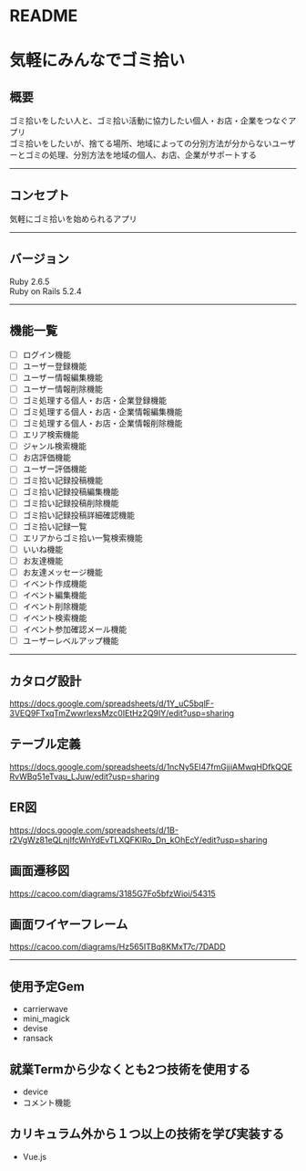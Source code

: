 # README

# 気軽にみんなでゴミ拾い

## 概要  
ゴミ拾いをしたい人と、ゴミ拾い活動に協力したい個人・お店・企業をつなぐアプリ  
ゴミ拾いをしたいが、捨てる場所、地域によっての分別方法が分からないユーザーとゴミの処理、分別方法を地域の個人、お店、企業がサポートする
***
## コンセプト
気軽にゴミ拾いを始められるアプリ 
***
## バージョン
Ruby 2.6.5  
Ruby on Rails 5.2.4
***
## 機能一覧
- [ ] ログイン機能  
- [ ] ユーザー登録機能  
- [ ] ユーザー情報編集機能  
- [ ] ユーザー情報削除機能  
- [ ] ゴミ処理する個人・お店・企業登録機能  
- [ ] ゴミ処理する個人・お店・企業情報編集機能  
- [ ] ゴミ処理する個人・お店・企業情報削除機能  
- [ ] エリア検索機能  
- [ ] ジャンル検索機能  
- [ ] お店評価機能  
- [ ] ユーザー評価機能  
- [ ] ゴミ拾い記録投稿機能  
- [ ] ゴミ拾い記録投稿編集機能  
- [ ] ゴミ拾い記録投稿削除機能  
- [ ] ゴミ拾い記録投稿詳細確認機能  
- [ ] ゴミ拾い記録一覧  
- [ ] エリアからゴミ拾い一覧検索機能  
- [ ] いいね機能  
- [ ] お友達機能  
- [ ] お友達メッセージ機能  
- [ ] イベント作成機能  
- [ ] イベント編集機能  
- [ ] イベント削除機能  
- [ ] イベント検索機能  
- [ ] イベント参加確認メール機能  
- [ ] ユーザーレベルアップ機能  
***
## カタログ設計
https://docs.google.com/spreadsheets/d/1Y_uC5bqlF-3VEQ9FTxqTmZwwrlexsMzc0IEtHz2Q9IY/edit?usp=sharing  

## テーブル定義  
https://docs.google.com/spreadsheets/d/1ncNy5EI47fmGjjiAMwqHDfkQQERvWBq51eTvau_LJuw/edit?usp=sharing  

## ER図  
https://docs.google.com/spreadsheets/d/1B-r2VgWz81eQLnjIfcWnYdEvTLXQFKlRo_Dn_kOhEcY/edit?usp=sharing  

## 画面遷移図  
https://cacoo.com/diagrams/3185G7Fo5bfzWioi/54315  

## 画面ワイヤーフレーム  
https://cacoo.com/diagrams/Hz565ITBq8KMxT7c/7DADD  
***
## 使用予定Gem  
* carrierwave  
* mini_magick  
* devise  
* ransack  
## 就業Termから少なくとも2つ技術を使用する  
* device  
* コメント機能  
## カリキュラム外から１つ以上の技術を学び実装する  
* Vue.js

